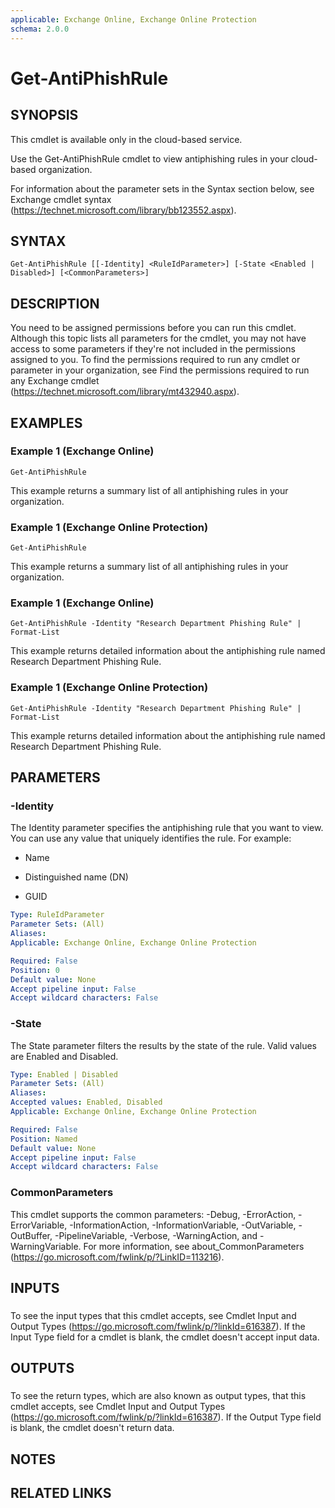 ```yaml
---
applicable: Exchange Online, Exchange Online Protection
schema: 2.0.0
---
```


# Get-AntiPhishRule

## SYNOPSIS
This cmdlet is available only in the cloud-based service.

Use the Get-AntiPhishRule cmdlet to view antiphishing rules in your cloud-based organization.

For information about the parameter sets in the Syntax section below, see Exchange cmdlet syntax (https://technet.microsoft.com/library/bb123552.aspx).

## SYNTAX

```
Get-AntiPhishRule [[-Identity] <RuleIdParameter>] [-State <Enabled | Disabled>] [<CommonParameters>]
```

## DESCRIPTION
You need to be assigned permissions before you can run this cmdlet. Although this topic lists all parameters for the cmdlet, you may not have access to some parameters if they're not included in the permissions assigned to you. To find the permissions required to run any cmdlet or parameter in your organization, see Find the permissions required to run any Exchange cmdlet (https://technet.microsoft.com/library/mt432940.aspx).

## EXAMPLES

### Example 1 (Exchange Online)
```
Get-AntiPhishRule
```

This example returns a summary list of all antiphishing rules in your organization.

### Example 1 (Exchange Online Protection)
```
Get-AntiPhishRule
```

This example returns a summary list of all antiphishing rules in your organization.

### Example 1 (Exchange Online)
```
Get-AntiPhishRule -Identity "Research Department Phishing Rule" | Format-List
```

This example returns detailed information about the antiphishing rule named Research Department Phishing Rule.

### Example 1 (Exchange Online Protection)
```
Get-AntiPhishRule -Identity "Research Department Phishing Rule" | Format-List
```

This example returns detailed information about the antiphishing rule named Research Department Phishing Rule.

## PARAMETERS

### -Identity
The Identity parameter specifies the antiphishing rule that you want to view. You can use any value that uniquely identifies the rule. For example:

- Name

- Distinguished name (DN)

- GUID

```yaml
Type: RuleIdParameter
Parameter Sets: (All)
Aliases:
Applicable: Exchange Online, Exchange Online Protection

Required: False
Position: 0
Default value: None
Accept pipeline input: False
Accept wildcard characters: False
```

### -State
The State parameter filters the results by the state of the rule. Valid values are Enabled and Disabled. 

```yaml
Type: Enabled | Disabled
Parameter Sets: (All)
Aliases:
Accepted values: Enabled, Disabled
Applicable: Exchange Online, Exchange Online Protection

Required: False
Position: Named
Default value: None
Accept pipeline input: False
Accept wildcard characters: False
```

### CommonParameters
This cmdlet supports the common parameters: -Debug, -ErrorAction, -ErrorVariable, -InformationAction, -InformationVariable, -OutVariable, -OutBuffer, -PipelineVariable, -Verbose, -WarningAction, and -WarningVariable. For more information, see about_CommonParameters (https://go.microsoft.com/fwlink/p/?LinkID=113216).

## INPUTS

###  
To see the input types that this cmdlet accepts, see Cmdlet Input and Output Types (https://go.microsoft.com/fwlink/p/?linkId=616387). If the Input Type field for a cmdlet is blank, the cmdlet doesn't accept input data.

## OUTPUTS

###  
To see the return types, which are also known as output types, that this cmdlet accepts, see Cmdlet Input and Output Types (https://go.microsoft.com/fwlink/p/?linkId=616387). If the Output Type field is blank, the cmdlet doesn't return data.

## NOTES

## RELATED LINKS
